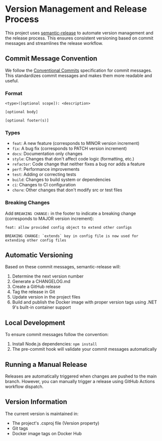 # Version Management and Release Process

This project uses [semantic-release](https://github.com/semantic-release/semantic-release) to automate version management and the release process. This ensures consistent versioning based on commit messages and streamlines the release workflow.

## Commit Message Convention

We follow the [Conventional Commits](https://www.conventionalcommits.org/) specification for commit messages. This standardizes commit messages and makes them more readable and useful.

### Format

```
<type>([optional scope]): <description>

[optional body]

[optional footer(s)]
```

### Types

- `feat`: A new feature (corresponds to MINOR version increment)
- `fix`: A bug fix (corresponds to PATCH version increment)
- `docs`: Documentation only changes
- `style`: Changes that don't affect code logic (formatting, etc.)
- `refactor`: Code change that neither fixes a bug nor adds a feature
- `perf`: Performance improvements
- `test`: Adding or correcting tests
- `build`: Changes to build system or dependencies
- `ci`: Changes to CI configuration
- `chore`: Other changes that don't modify src or test files

### Breaking Changes

Add `BREAKING CHANGE:` in the footer to indicate a breaking change (corresponds to MAJOR version increment):

```
feat: allow provided config object to extend other configs

BREAKING CHANGE: `extends` key in config file is now used for extending other config files
```

## Automatic Versioning

Based on these commit messages, semantic-release will:

1. Determine the next version number
2. Generate a CHANGELOG.md
3. Create a GitHub release
4. Tag the release in Git
5. Update version in the project files
6. Build and publish the Docker image with proper version tags using .NET 9's built-in container support

## Local Development

To ensure commit messages follow the convention:

1. Install Node.js dependencies: `npm install`
2. The pre-commit hook will validate your commit messages automatically

## Running a Manual Release

Releases are automatically triggered when changes are pushed to the main branch. However, you can manually trigger a release using GitHub Actions workflow dispatch.

## Version Information

The current version is maintained in:
- The project's .csproj file (Version property)
- Git tags
- Docker image tags on Docker Hub
